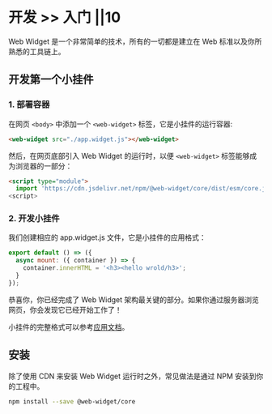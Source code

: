 # 开发 >> 入门 ||10

Web Widget 是一个非常简单的技术，所有的一切都是建立在 Web 标准以及你所熟悉的工具链上。

## 开发第一个小挂件

### 1. 部署容器

在网页 `<body>` 中添加一个 `<web-widget>` 标签，它是小挂件的运行容器:

```html
<web-widget src="./app.widget.js"></web-widget>
```

然后，在网页底部引入 Web Widget 的运行时，以便 `<web-widget>` 标签能够成为浏览器的一部分：

```html
<script type="module">
  import 'https://cdn.jsdelivr.net/npm/@web-widget/core/dist/esm/core.js';
<script>
```

### 2. 开发小挂件

我们创建相应的 app.widget.js 文件，它是小挂件的应用格式：

```js
export default () => ({
  async mount: ({ container }) => {
    container.innerHTML = '<h3><hello wrold/h3>';
  }
});
```

恭喜你，你已经完成了 Web Widget 架构最关键的部分。如果你通过服务器浏览网页，你会发现它已经开始工作了！

小挂件的完整格式可以参考[应用文档](../../docs/application/overview.md)。

## 安装

除了使用 CDN 来安装 Web Widget 运行时之外，常见做法是通过 NPM 安装到你的工程中。

```bash
npm install --save @web-widget/core
```